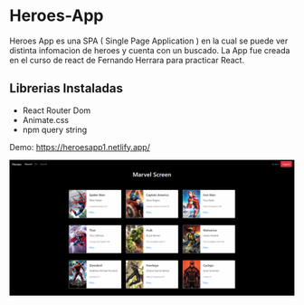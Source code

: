 # Heroes-App

Heroes App es una SPA ( Single Page Application ) en la cual se puede ver distinta infomacion de heroes y cuenta con un buscado. La App fue creada en el curso de react de Fernando Herrara para practicar React. <br/>

## Librerias Instaladas 

- React Router Dom
- Animate.css
- npm query string

Demo: https://heroesapp1.netlify.app/

![Image Text](https://github.com/AndresCastro-hub/Heroes-App/blob/main/assets/heroesapp.PNG)

